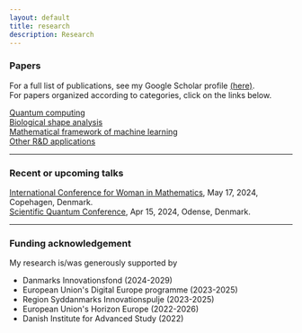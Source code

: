 ```yaml
---
layout: default
title: research
description: Research
---
```


### Papers
For a full list of publications, see my Google Scholar profile [(here)](https://scholar.google.com/citations?user=ZJz-eI0AAAAJ&hl=en&authuser=1). <br />
For papers organized according to categories, click on the links below. 

[Quantum computing](../research/quantum.html) <br />
[Biological shape analysis](../research/shape.html) <br />
[Mathematical framework of machine learning](../research/ml.html) <br />
[Other R&D applications](../research/other.html) <br />

<hr />	

### Recent or upcoming talks

[International Conference for Woman in Mathematics](https://www.math.ku.dk/english/calendar/events/women-in-math/#:~:text=To%20mark%20this%20date%20and,May%2017%2C%202024%20in%20Copenhagen), May 17, 2024, Copehagen, Denmark. <br />
[Scientific Quantum Conference](https://dqc.dk/event/scientific-quantum-conference/), Apr 15, 2024, Odense, Denmark.

<hr />	

### Funding acknowledgement
My research is/was generously supported by
* Danmarks Innovationsfond (2024-2029)
* European Union's Digital Europe programme (2023-2025)
* Region Syddanmarks Innovationspulje (2023-2025)
* European Union's Horizon Europe (2022-2026)
* Danish Institute for Advanced Study (2022)

<br />
<br />
<br />
<br />
<br />

